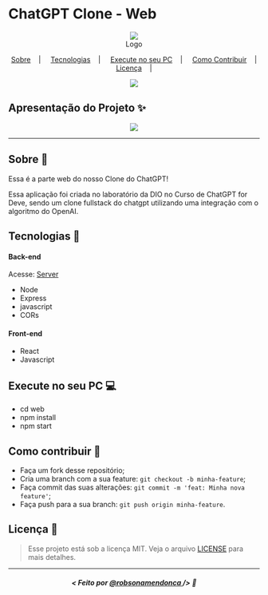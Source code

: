 <h1>ChatGPT Clone - Web</h1>

<p align="center">
<image src="https://placehold.co/300x100/000000/FFF?text=ChatGPT Clone"/></br>
<label>Logo</label>
</p>

<p align="center">
  <a href="#sobre-memo">Sobre</a>&nbsp;&nbsp;&nbsp; | &nbsp;&nbsp;&nbsp;
  <a href="#tecnologias-rocket">Tecnologias</a>&nbsp;&nbsp;&nbsp; | &nbsp;&nbsp;&nbsp;
  <a href="#execute-no-seu-pc-computer">Execute no seu PC</a>&nbsp;&nbsp;&nbsp; | &nbsp;&nbsp;&nbsp;
  <a href="#como-contribuir-">Como Contribuir</a>&nbsp;&nbsp;&nbsp; | &nbsp;&nbsp;&nbsp;
  <a href="#licença-scroll">Licença</a>&nbsp;&nbsp;&nbsp; | &nbsp;&nbsp;&nbsp;
</p>

<p align="center">
<image src="https://img.shields.io/badge/Shields-customizados-red"/>
</p>

## Apresentação do Projeto :sparkles:

<p align="center">
<image src="chatgpt_dio_lab.png" />
</p>

---

## Sobre :memo:

Essa é a parte web do nosso Clone do ChatGPT!

Essa aplicação foi criada no laboratório da DIO no Curso de ChatGPT for Deve, sendo um clone fullstack do chatgpt utilizando uma integração com o algoritmo do OpenAI.

## Tecnologias :rocket:
#### Back-end
Acesse: [Server](https://github.com/robsonamendonca/dio-chatgpt/blob/main/server/README.MD)
 - Node
 - Express
 - javascript
 - CORs

#### Front-end
 - React
 - Javascript

## Execute no seu PC :computer:

- cd web
- npm install
- npm start

## Como contribuir 🤔

- Faça um fork desse repositório;
- Cria uma branch com a sua feature: `git checkout -b minha-feature`;
- Faça commit das suas alterações: `git commit -m 'feat: Minha nova feature'`;
- Faça push para a sua branch: `git push origin minha-feature`.

## Licença :scroll:

> Esse projeto está sob a licença MIT. Veja o arquivo [LICENSE](LICENSE) para mais detalhes.

---

##### <p align="center"> <strong> < Feito por <a href="https://github.com/robsonamendonca"> @robsonamendonca  </a> /> </strong>  :wave:
